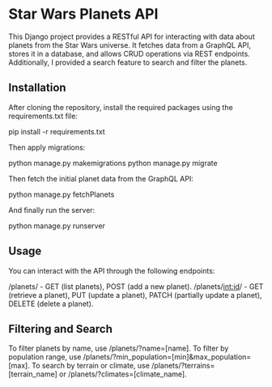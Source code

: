 # Star Wars Planets API

This Django project provides a RESTful API for interacting with data about planets from the Star Wars universe. It fetches data from a GraphQL API, stores it in a database, and allows CRUD operations via REST endpoints. Additionally, I provided a search feature to search and filter the planets.

## Installation

After cloning the repository, install the required packages using the requirements.txt file:

pip install -r requirements.txt

Then apply migrations:

python manage.py makemigrations
python manage.py migrate

Then fetch the initial planet data from the GraphQL API:

python manage.py fetchPlanets

And finally run the server:

python manage.py runserver

## Usage

You can interact with the API through the following endpoints:

/planets/ - GET (list planets), POST (add a new planet).
/planets/<int:id>/ - GET (retrieve a planet), PUT (update a planet), PATCH (partially update a planet), DELETE (delete a planet).

## Filtering and Search

To filter planets by name, use /planets/?name=[name].
To filter by population range, use /planets/?min_population=[min]&max_population=[max].
To search by terrain or climate, use /planets/?terrains=[terrain_name] or /planets/?climates=[climate_name].
